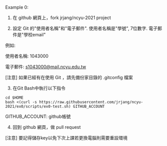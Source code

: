 Example 0:

1. 在 github 網頁上，fork jrjang/ncyu-2021 project

2. 設定 Git 的"使用者名稱"和"電子郵件". 使用者名稱是"學號", 7位數字. 電子郵件是"學校email"

例如:

使用者名稱: 1043000

電子郵件: s1043000@mail.ncyu.edu.tw

[注意] 如果已經有在使用 Git ，請先備份家目錄的 .gitconfig 檔案

3. 在Git Bash中執行以下指令

```
cd $HOME
bash <(curl -s https://raw.githubusercontent.com/jrjang/ncyu-2021/ex0/scripts/ex0-test.sh) GITHUB_ACCOUNT
```

GITHUB_ACCOUNT: github帳號

4. 回到 github 網頁，做 pull request

[注意] 要記得儲存key以免下次上課若更換電腦則需要重設環境
